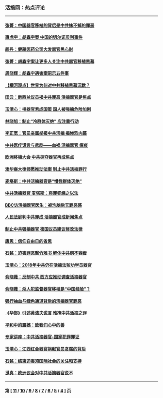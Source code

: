 ### 活摘网：热点评论
---
#### [张菁：中国器官移植的背后是中共抹不掉的罪恶](../../pages/nf5879/n13974977.md?07080430) 
#### [惠虎宇：胡鑫宇案 中国的切尔诺贝利事件](../../pages/nf5879/n13942916.md?07080430) 
#### [颜丹：健耕医药公司大发器官黑心财](../../pages/nf5879/n13940134.md?07080430) 
#### [张菁：胡鑫宇案让更多人关注中共器官移植黑幕](../../pages/nf5879/n13929073.md?07080430) 
#### [周晓辉：胡鑫宇遇害案昭示五件事](../../pages/nf5879/n13921870.md?07080430) 
#### [【横河观点】世界为何对中共移植黑幕沉默？](../../pages/nf5879/n13244249.md?07080430) 
#### [田云：新西兰议员揭中共罪恶 活摘器官是焦点](../../pages/nf5879/n13070629.md?07080430) 
#### [玉清心：捐器官若成国策 国人被强摘危险加剧](../../pages/nf5879/n12802713.md?07080430) 
#### [林晓旭：制止“冷群体灭绝” 应注重行动](../../pages/nf5879/n12779736.md?07080430) 
#### [李正宽：官员亲属举报中共活摘 揭惨烈内幕](../../pages/nf5879/n12684490.md?07080430) 
#### [中共医疗谎言与悲剧——血祸 活摘器官 瘟疫](../../pages/nf5879/n12372103.md?07080430) 
#### [欧洲移植大会 中共掠夺器官再成焦点](../../pages/nf5879/n11538883.md?07080430) 
#### [澳华裔大律师愿推动法案 制止中共活摘罪行](../../pages/nf5879/n11377039.md?07080430) 
#### [麦塔斯：中共活摘器官是“慢性群体灭绝”](../../pages/nf5879/n11350529.md?07080430) 
#### [中共活摘器官 麦塔斯：将罪犯绳之以法](../../pages/nf5879/n11347973.md?07080430) 
#### [BBC访活摘器官医生：被洗脑后无罪恶感](../../pages/nf5879/n11335935.md?07080430) 
#### [人民法庭判中共罪成 活摘器官成新闻焦点](../../pages/nf5879/n11331578.md?07080430) 
#### [制止中共强摘器官 德国议员建议修改法律](../../pages/nf5879/n11249451.md?07080430) 
#### [唐恩：信仰自由日的省思](../../pages/nf5879/n11003525.md?07080430) 
#### [石铭：迫害罪恶罄竹难书  解体中共刻不容缓](../../pages/nf5879/n10942855.md?07080430) 
#### [玉清心：2018年中共仍在活摘法轮功学员器官](../../pages/nf5879/n10914646.md?07080430) 
#### [俞晓薇：反制中共 西方应推动调查活摘器官](../../pages/nf5879/n10794671.md?07080430) 
#### [俞晓薇：杀人犯监督器官移植是“中国经验”？](../../pages/nf5879/n10466427.md?07080430) 
#### [强行抽血与绿色通道背后的活摘器官罪恶](../../pages/nf5879/n10004708.md?07080430) 
#### [《华邮》引述黄洁夫谎言 难掩中共活摘之罪](../../pages/nf5879/n9642309.md?07080430) 
#### [平和中的震撼：致我们心中的善](../../pages/nf5879/n9021123.md?07080430) 
#### [专家讲座：中共活摘器官-国家犯罪罪证](../../pages/nf5879/n8828153.md?07080430) 
#### [玉清心：江西红会器官捐献官员贪腐的背后](../../pages/nf5879/n8522122.md?07080430) 
#### [石铭：结束迫害须国际社会的关注和支持](../../pages/nf5879/n8443497.md?07080430) 
#### [觅真：欧洲议会对中共活摘器官说不](../../pages/nf5879/n8337486.md?07080430) 

---
#### 第 [ [11](./11.md?07080430) / [10](./10.md?07080430) / [9](./9.md?07080430) / [8](./8.md?07080430) / [7](./7.md?07080430) / [6](./6.md?07080430) / [5](./5.md?07080430) / [4](./4.md?07080430) ] 页
